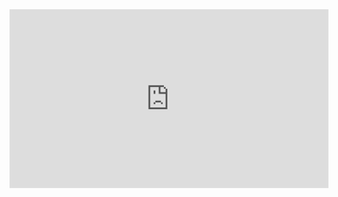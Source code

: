 <iframe width="560" height="315" src="https://www.youtube.com/embed/ZQNfP6zDGd4" frameborder="0" allow="autoplay; encrypted-media" allowfullscreen></iframe>

